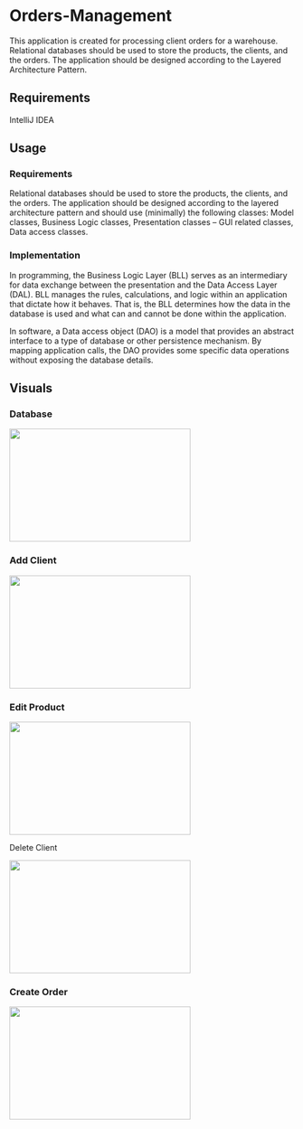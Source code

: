 # Orders-Management
This application is created for processing client orders for a warehouse.
Relational databases should be used to store the products, the clients, and the orders. The application should be designed according to the Layered Architecture Pattern.

## Requirements
IntelliJ IDEA

## Usage
### Requirements
Relational databases should be used to store the products, the clients, and the orders. The 
application should be designed according to the layered architecture pattern and should use 
(minimally) the following classes: Model classes, Business Logic classes, Presentation classes – GUI related classes, Data access classes.

### Implementation
In programming, the Business Logic Layer (BLL) serves as an intermediary for data exchange between the presentation and the Data Access Layer (DAL). BLL manages the rules, calculations, and logic within an application that dictate how it behaves. That is, the BLL determines how the data in the database is used and what can and cannot be done within the application.

In software, a Data access object (DAO) is a model that provides an abstract interface to a type of database or other persistence mechanism. By mapping application calls, the DAO provides some specific data operations without exposing the database details.

## Visuals
### Database
<div allign="center">
  <img src="https://user-images.githubusercontent.com/93877610/232535720-fe34274f-73c1-415a-b391-00f50a4327fc.png" width="320" height="200">
</div>

### Add Client
<div allign="center">
  <img src="https://user-images.githubusercontent.com/93877610/232535809-0832bac7-e61e-45aa-a74e-26efe1880a36.jpg" width="320" height="200">
</div>

### Edit Product
<div allign="center">
  <img src="https://user-images.githubusercontent.com/93877610/232535904-fbcb7d60-d46b-4593-8d0c-d90b72b1799c.jpg" width="320" height="200">
</div>

Delete Client
<div allign="center">
  <img src="https://user-images.githubusercontent.com/93877610/232536001-8630f0ce-2024-46a6-b512-9bdbb76b1936.jpg" width="320" height="200">
</div>

### Create Order
<div allign="center">
  <img src="https://user-images.githubusercontent.com/93877610/232536096-4d1aeea5-b1ba-4a45-8676-2be991a61082.jpg" width="320" height="200">
</div>
